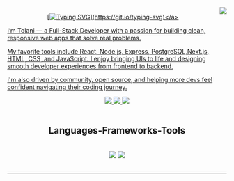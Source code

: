 <img align='right' src='https://visitor-badge.laobi.icu/badge?page_id=tolaxxi.tolaxxi)'>

<div align='center'>

<a href="https://x.com/codesbytola">[![Typing SVG](https://readme-typing-svg.demolab.com?font=Fira+Code&size=50&pause=1000&color=000000&background=FFFFFF&center=true&vCenter=true&width=2030&height=1000&lines=Hey+there+I'm+Tolani;Frontend+Developer+%7C+UI+Enthusiast+%7CCode+Craftsman;I+craft+clean%2C+scalable+and+responsive+UIs.;%F0%9F%92%BC+Open+to+frontend+roles+%E2%80%94+let%E2%80%99s+connect!)](https://git.io/typing-svg)</a>

</div>

<div align ='left'>

I’m Tolani — a Full-Stack Developer with a passion for building clean, responsive web apps that solve real problems.

My favorite tools include React, Node.js, Express, PostgreSQL,Next.js, HTML, CSS, and JavaScript. I enjoy bringing UIs to life and designing smooth developer experiences from frontend to backend.

I'm also driven by community, open source, and helping more devs feel confident navigating their coding journey.

</div>

<div align ='center'>
  <a href="mailto:omotolanionajoko@gmail.com" target='blank'>
  <img src ="https://img.shields.io/badge/Gmail-D14836?style=for-the-badge&logo=gmail&logoColor=white">
  </a>

  <a href="https://x.com/codesbytola" target='blank'>
  <img src ="https://img.shields.io/badge/X-000000?style=for-the-badge&logo=x&logoColor=white">
  </a>
  <a href="https://www.linkedin.com/in/omotolani-onajoko-641551364/" target='blank'>
  <img src ="https://img.shields.io/badge/LinkedIn-0077B5?style=for-the-badge&logo=linkedin&logoColor=white">
  </a>
</div>
<br/>
<h2 align="center">Languages-Frameworks-Tools</h2>
<br/>
<div align="center">
    <img src="https://skillicons.dev/icons?i=react,html,css,vscode,github,tailwind,git,bash" />
    <img src="https://skillicons.dev/icons?i=nodejs,javascript,typescript,supabase,nextjs,aws,jest" /><br>
</div>

<br/>
<hr/>


